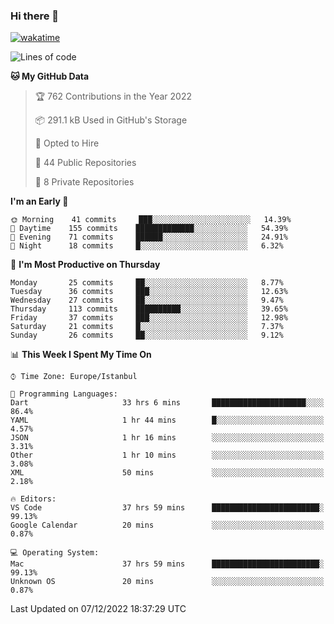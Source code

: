 ### Hi there 👋

[![wakatime](https://wakatime.com/badge/user/35d9e342-a492-47fe-97ca-8b6bc19cedb2.svg)](https://wakatime.com/@35d9e342-a492-47fe-97ca-8b6bc19cedb2)

<!--
**ska2519/ska2519** is a ✨ _special_ ✨ repository because its `README.md` (this file) appears on your GitHub profile.

Here are some ideas to get you started:

- 🔭 I’m currently working on ...
- 🌱 I’m currently learning ...
- 👯 I’m looking to collaborate on ...
- 🤔 I’m looking for help with ...
- 💬 Ask me about ...
- 📫 How to reach me: ...
- 😄 Pronouns: ...
- ⚡ Fun fact: ...
-->

<!--START_SECTION:waka-->
![Lines of code](https://img.shields.io/badge/From%20Hello%20World%20I%27ve%20Written-2%20Million%20lines%20of%20code-blue)

**🐱 My GitHub Data** 

> 🏆 762 Contributions in the Year 2022
 > 
> 📦 291.1 kB Used in GitHub's Storage 
 > 
> 💼 Opted to Hire
 > 
> 📜 44 Public Repositories 
 > 
> 🔑 8 Private Repositories  
 > 
**I'm an Early 🐤** 

```text
🌞 Morning    41 commits     ███░░░░░░░░░░░░░░░░░░░░░░   14.39% 
🌆 Daytime    155 commits    █████████████░░░░░░░░░░░░   54.39% 
🌃 Evening    71 commits     ██████░░░░░░░░░░░░░░░░░░░   24.91% 
🌙 Night      18 commits     █░░░░░░░░░░░░░░░░░░░░░░░░   6.32%

```
📅 **I'm Most Productive on Thursday** 

```text
Monday       25 commits     ██░░░░░░░░░░░░░░░░░░░░░░░   8.77% 
Tuesday      36 commits     ███░░░░░░░░░░░░░░░░░░░░░░   12.63% 
Wednesday    27 commits     ██░░░░░░░░░░░░░░░░░░░░░░░   9.47% 
Thursday     113 commits    ██████████░░░░░░░░░░░░░░░   39.65% 
Friday       37 commits     ███░░░░░░░░░░░░░░░░░░░░░░   12.98% 
Saturday     21 commits     █░░░░░░░░░░░░░░░░░░░░░░░░   7.37% 
Sunday       26 commits     ██░░░░░░░░░░░░░░░░░░░░░░░   9.12%

```


📊 **This Week I Spent My Time On** 

```text
⌚︎ Time Zone: Europe/Istanbul

💬 Programming Languages: 
Dart                     33 hrs 6 mins       █████████████████████░░░░   86.4% 
YAML                     1 hr 44 mins        █░░░░░░░░░░░░░░░░░░░░░░░░   4.57% 
JSON                     1 hr 16 mins        ░░░░░░░░░░░░░░░░░░░░░░░░░   3.31% 
Other                    1 hr 10 mins        ░░░░░░░░░░░░░░░░░░░░░░░░░   3.08% 
XML                      50 mins             ░░░░░░░░░░░░░░░░░░░░░░░░░   2.18%

🔥 Editors: 
VS Code                  37 hrs 59 mins      ████████████████████████░   99.13% 
Google Calendar          20 mins             ░░░░░░░░░░░░░░░░░░░░░░░░░   0.87%

💻 Operating System: 
Mac                      37 hrs 59 mins      ████████████████████████░   99.13% 
Unknown OS               20 mins             ░░░░░░░░░░░░░░░░░░░░░░░░░   0.87%

```


 Last Updated on 07/12/2022 18:37:29 UTC
<!--END_SECTION:waka-->


